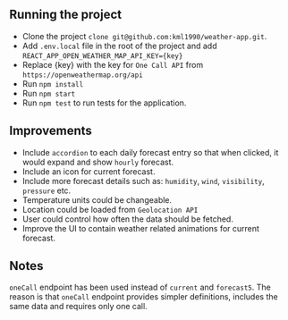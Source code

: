 ## Running the project

* Clone the project `clone git@github.com:kml1990/weather-app.git`.
* Add `.env.local` file in the root of the project and add `REACT_APP_OPEN_WEATHER_MAP_API_KEY={key}`
* Replace {key} with the key for `One Call API` from `https://openweathermap.org/api`
* Run `npm install`
* Run `npm start`
* Run `npm test` to run tests for the application.

## Improvements

* Include `accordion` to each daily forecast entry so that when clicked, it would expand and show `hourly` forecast.
* Include an icon for current forecast.
* Include more forecast details such as: `humidity`, `wind`, `visibility`, `pressure` etc. 
* Temperature units could be changeable.
* Location could be loaded from `Geolocation API`
* User could control how often the data should be fetched.
* Improve the UI to contain weather related animations for current forecast.

## Notes

`oneCall` endpoint has been used instead of `current` and `forecast5`. The reason is that `oneCall` endpoint provides simpler definitions, includes the same data and requires only one call.